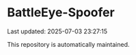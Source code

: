 # BattleEye-Spoofer

Last updated: 2025-07-03 23:27:15

This repository is automatically maintained.
